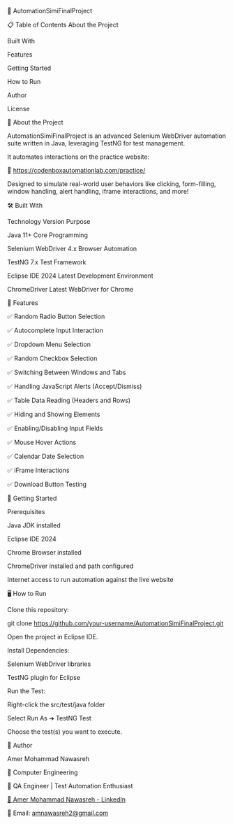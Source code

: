 🚀 AutomationSimiFinalProject


📋 Table of Contents
About the Project

Built With

Features

Getting Started

How to Run

Author

License


📖 About the Project

AutomationSimiFinalProject is an advanced Selenium WebDriver automation suite written in Java, leveraging TestNG for test management.

It automates interactions on the practice website:

🔗 https://codenboxautomationlab.com/practice/

Designed to simulate real-world user behaviors like clicking, form-filling, window handling, alert handling, iframe interactions, and more!


🛠️ Built With

Technology              Version             Purpose

Java                    11+                 Core Programming

Selenium WebDriver      4.x                 Browser Automation

TestNG                  7.x             	Test Framework

Eclipse IDE 2024        Latest	            Development Environment

ChromeDriver            Latest	            WebDriver for Chrome


🌟 Features

✅ Random Radio Button Selection

✅ Autocomplete Input Interaction

✅ Dropdown Menu Selection

✅ Random Checkbox Selection

✅ Switching Between Windows and Tabs

✅ Handling JavaScript Alerts (Accept/Dismiss)

✅ Table Data Reading (Headers and Rows)

✅ Hiding and Showing Elements

✅ Enabling/Disabling Input Fields

✅ Mouse Hover Actions

✅ Calendar Date Selection

✅ iFrame Interactions

✅ Download Button Testing



🚀 Getting Started

Prerequisites

Java JDK installed

Eclipse IDE 2024

Chrome Browser installed

ChromeDriver installed and path configured

Internet access to run automation against the live website


🖥️ How to Run

Clone this repository:

git clone https://github.com/your-username/AutomationSimiFinalProject.git

Open the project in Eclipse IDE.

Install Dependencies:

Selenium WebDriver libraries

TestNG plugin for Eclipse

Run the Test:

Right-click the src/test/java folder

Select Run As ➔ TestNG Test

Choose the test(s) you want to execute.


👤 Author

Amer Mohammad Nawasreh

📍 Computer Engineering

💼 QA Engineer | Test Automation Enthusiast

[🔗 Amer Mohammad Nawasreh - LinkedIn](https://www.linkedin.com/in/amer-nawasreh-4b0785354)

📧 Email: amnawasreh2@gmail.com

